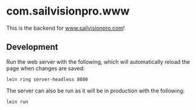# com.sailvisionpro.www #

This is the backend for www.sailvisionpro.com!

## Development ##

Run the web server with the following, which will automatically reload the page
when changes are saved:

    lein ring server-headless 8080

The server can also be run as it will be in production with the following:

    lein run
